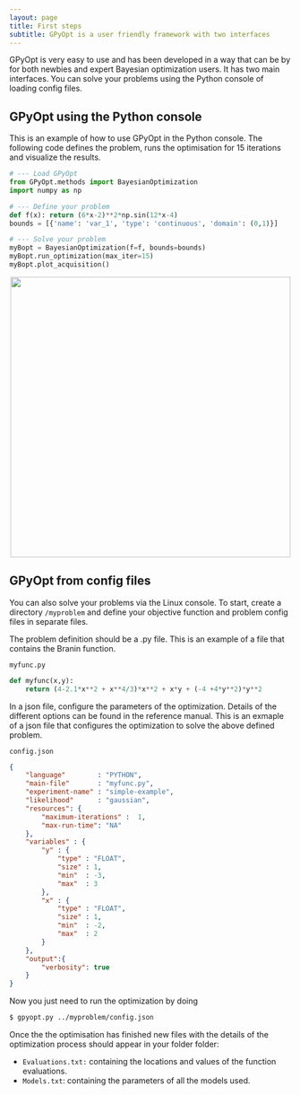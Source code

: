 ```yaml
---
layout: page
title: First steps
subtitle: GPyOpt is a user friendly framework with two interfaces
---
```



GPyOpt is very easy to use and has been developed in a way that can be by for both newbies and expert Bayesian optimization users. It has two main interfaces. You can solve your problems using the Python console of loading config files.


## GPyOpt using the Python console

This is an example of how to use GPyOpt in the Python console. The following code defines the problem, runs the optimisation for 15 iterations and visualize the results.

```python
# --- Load GPyOpt
from GPyOpt.methods import BayesianOptimization
import numpy as np

# --- Define your problem
def f(x): return (6*x-2)**2*np.sin(12*x-4)
bounds = [{'name': 'var_1', 'type': 'continuous', 'domain': (0,1)}]

# --- Solve your problem
myBopt = BayesianOptimization(f=f, bounds=bounds)
myBopt.run_optimization(max_iter=15)
myBopt.plot_acquisition()
````

<center> <img  src="../img/bo_example.png" style="width:500px" align="middle"></center>


## GPyOpt from config files

You can also solve your problems via the Linux console. To start, create a directory ```/myproblem``` and define your objective function and problem config files in separate files. 

The problem definition should be a .py file. This is an example of a file that contains the Branin function.

``myfunc.py``

```python
def myfunc(x,y):
    return (4-2.1*x**2 + x**4/3)*x**2 + x*y + (-4 +4*y**2)*y**2
```

In a json file, configure the parameters of the optimization. Details of the different options can be found in the reference manual. This is an exmaple of a json file that configures the optimization to solve the above defined problem. 

``config.json``

```json
{
    "language"        : "PYTHON",
    "main-file"       : "myfunc.py",
    "experiment-name" : "simple-example",
    "likelihood"      : "gaussian",
    "resources": {
        "maximum-iterations" :  1,
        "max-run-time": "NA"
    },
    "variables" : {
        "y" : {
            "type" : "FLOAT",
            "size" : 1,
            "min"  : -3,
            "max"  : 3
        },
        "x" : {
            "type" : "FLOAT",
            "size" : 1,
            "min"  : -2,
            "max"  : 2
        }
    },
    "output":{
        "verbosity": true
    }
}
```

Now you just need to run the optimization by doing 

```bash
$ gpyopt.py ../myproblem/config.json
```

Once the the optimisation has finished new files with the details of the optimization process should appear in your folder folder:

- ```Evaluations.txt:``` containing the locations and values of the function evaluations.
- ```Models.txt```: containing the parameters of all the models used.





